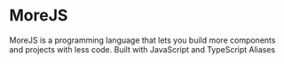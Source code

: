 # MoreJS
MoreJS is a programming language that lets you build more components and projects with less code. Built with JavaScript and TypeScript Aliases
